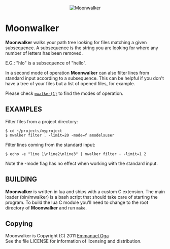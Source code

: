 <p align="center">
  <img src="http://www.emmanueloga.com/mwalker/doc/moonwalker.png" alt="Moonwalker" title="Moonwalker" />
</p>

# Moonwalker

**Moonwalker** walks your path tree looking for files matching a given
subsequence. A subsequence is the string you are looking for where any
number of letters has been removed.

E.G.: "hlo" is a subsequence of "hello".

In a second mode of operation **Moonwalker** can also filter lines from
standard input according to a subsequence. This can be helpful if you
don't have a tree of your files but a list of opened files, for example.

Please check [`mwalker(1)`][1] to find the modes of operation.

[1]: http://www.emmanueloga.com/mwalker/doc/mwalker.1.html

## EXAMPLES

Filter files from a project directory:

    $ cd ~/projects/myproject
    $ mwalker filter . -limit=20 -mode=f amodelsuser

Filter lines coming from the standard input:

    $ echo -e "line 1\nline2\nline3" | mwalker filter - -limit=1 2

Note the -mode flag has no effect when working with the standard input.

## BUILDING

**Moonwalker** is written in lua and ships with a custom C extension.
The main loader (bin/mwalker) is a bash script that should take care of
starting the program. To build the lua C module you'll need to change to
the root directory of **Moonwalker** and run `make`.

## Copying

Moonwalker is Copyright (C) 2011 [Emmanuel Oga](http://EmmanuelOga.com)<br/>
See the file LICENSE for information of licensing and distribution.
